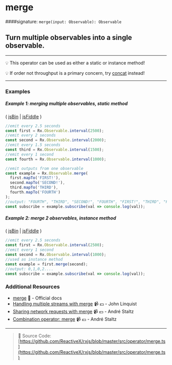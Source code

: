# merge
####signature: `merge(input: Observable): Observable`

## Turn multiple observables into a single observable.

---
:bulb:  This operator can be used as either a static or instance method!

:bulb:  If order not throughput is a primary concern, try [concat](concat.md) instead!

---

### Examples

##### Example 1: merging multiple observables, static method

( [jsBin](http://jsbin.com/conufujapi/1/edit?js,console) | [jsFiddle](https://jsfiddle.net/btroncone/qvq9dscu/) )

```js
//emit every 2.5 seconds
const first = Rx.Observable.interval(2500);
//emit every 2 seconds
const second = Rx.Observable.interval(2000);
//emit every 1.5 seconds
const third = Rx.Observable.interval(1500);
//emit every 1 second
const fourth = Rx.Observable.interval(1000);

//emit outputs from one observable
const example = Rx.Observable.merge(
  first.mapTo('FIRST!'),
  second.mapTo('SECOND!'),
  third.mapTo('THIRD'),
  fourth.mapTo('FOURTH')
);
//output: "FOURTH", "THIRD", "SECOND!", "FOURTH", "FIRST!", "THIRD", "FOURTH"
const subscribe = example.subscribe(val => console.log(val));
```

##### Example 2: merge 2 observables, instance method

( [jsBin](http://jsbin.com/wuwujokaqu/1/edit?js,console) | [jsFiddle](https://jsfiddle.net/btroncone/me5ofcr0/) )

```js
//emit every 2.5 seconds
const first = Rx.Observable.interval(2500);
//emit every 1 second
const second = Rx.Observable.interval(1000);
//used as instance method
const example = first.merge(second);
//output: 0,1,0,2....
const subscribe = example.subscribe(val => console.log(val));
```


### Additional Resources
* [merge](http://reactivex.io/rxjs/class/es6/Observable.js~Observable.html#instance-method-merge) :newspaper: - Official docs
* [Handling multiple streams with merge](https://egghead.io/lessons/rxjs-handling-multiple-streams-with-merge?course=step-by-step-async-javascript-with-rxjs) :video_camera: :dollar: - John Linquist
* [Sharing network requests with merge](https://egghead.io/lessons/rxjs-reactive-programming-sharing-network-requests-with-rxjs-merge?course=introduction-to-reactive-programming) :video_camera: :dollar: - André Staltz
* [Combination operator: merge](https://egghead.io/lessons/rxjs-combination-operator-merge?course=rxjs-beyond-the-basics-operators-in-depth) :video_camera: :dollar: - André Staltz

---
> :file_folder: Source Code:  [https://github.com/ReactiveX/rxjs/blob/master/src/operator/merge.ts](https://github.com/ReactiveX/rxjs/blob/master/src/operator/merge.ts)
